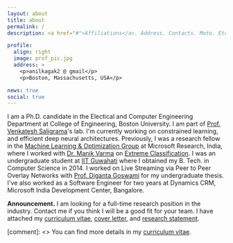 ```yaml
---
layout: about
title: about
permalink: /
description: <a href="#">Affiliations</a>. Address. Contacts. Moto. Etc.

profile:
  align: right
  image: prof_pic.jpg
  address: >
    <p>anilkagak2 @ gmail</p>
    <p>Boston, Massachusetts, USA</p>

news: true
social: true
---
```


I am a Ph.D. candidate in the Electical and Computer Engineering Department at College of Engineering, Boston University. I am part of [Prof. Venkatesh Saligrama](https://sites.bu.edu/data/)'s lab.  I'm currently working on constrained learning, and efficient deep neural architectures. Previously, I was a research fellow in the [Machine Learning &amp; Optimization Group](https://www.microsoft.com/en-us/research/group/machine-learning-and-optimization/) at Microsoft Research, India, where I worked with [Dr. Manik Varma](http://manikvarma.org/) on [Extreme Classification](http://manikvarma.org/downloads/XC/XMLRepository.html). I was an undergraduate student at [IIT Guwahati](http://www.iitg.ac.in) where I obtained my B. Tech. in Computer Science in 2014. I worked on Live Streaming via Peer to Peer Overlay Networks with [Prof. Diganta Goswami](http://www.iitg.ernet.in/dgoswami/) for my undergraduate thesis. I've also worked as a Software Engineer for two years at Dynamics CRM, Microsoft India Development Center, Bangalore.

**Announcement.** I am looking for a full-time research position in the industry. Contact me if you think I will be a good fit for your team. I have attached my [curriculum vitae](/assets/pdf/cv.pdf), [cover letter](/assets/pdf/cover_letter.pdf), and [research statement](/assets/pdf/research_statement.pdf). 

[comment]: <> You can find more details in my [curriculum vitae](/assets/pdf/cv.pdf).


